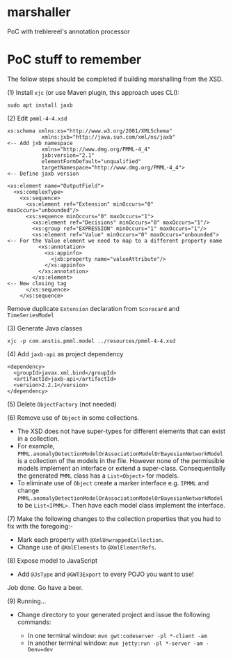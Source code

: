 # marshaller
PoC with treblereel's annotation processor

# PoC stuff to remember
The follow steps should be completed if building marshalling from the XSD.

(1) Install `xjc` (or use Maven plugin, this approach uses CLI):

`sudo apt install jaxb`

(2) Edit `pmml-4-4.xsd`

```
xs:schema xmlns:xs="http://www.w3.org/2001/XMLSchema"
           xmlns:jxb="http://java.sun.com/xml/ns/jaxb"                 <-- Add jxb namespace
           xmlns="http://www.dmg.org/PMML-4_4"
           jxb:version="2.1"
           elementFormDefault="unqualified"
           targetNamespace="http://www.dmg.org/PMML-4_4">              <-- Define jaxb version
         
<xs:element name="OutputField">
  <xs:complexType>
    <xs:sequence>
      <xs:element ref="Extension" minOccurs="0" maxOccurs="unbounded"/>
      <xs:sequence minOccurs="0" maxOccurs="1">
        <xs:element ref="Decisions" minOccurs="0" maxOccurs="1"/>
        <xs:group ref="EXPRESSION" minOccurs="1" maxOccurs="1"/>
        <xs:element ref="Value" minOccurs="0" maxOccurs="unbounded">   <-- For the Value element we need to map to a different property name
          <xs:annotation>
            <xs:appinfo>
              <jxb:property name="valueAttribute"/>
            </xs:appinfo>
          </xs:annotation>
        </xs:element>                                                  <-- New closing tag
      </xs:sequence>
    </xs:sequence>
```

Remove duplicate `Extension` declaration from `Scorecard` and `TimeSeriesModel` 

(3) Generate Java classes

`xjc -p com.anstis.pmml.model ../resources/pmml-4-4.xsd` 

(4) Add `jaxb-api` as project dependency
```
<dependency>
  <groupId>javax.xml.bind</groupId>
  <artifactId>jaxb-api</artifactId>
  <version>2.2.1</version>
</dependency>
```
(5) Delete `ObjectFactory` (not needed)

(6) Remove use of `Object` in some collections.
- The XSD does not have super-types for different elements that can exist in a collection.
- For example, `PMML.anomalyDetectionModelOrAssociationModelOrBayesianNetworkModel` is a collection of the models in the file. However none of the permissible models implement an interface or extend a super-class. Consequentially the generated `PMML` class has a `List<Object>` for models. 
- To eliminate use of `Object` create a marker interface e.g. `IPMML` and change `PMML.anomalyDetectionModelOrAssociationModelOrBayesianNetworkModel` to be `List<IPMML>`. Then have each model class implement the interface.

(7) Make the following changes to the collection properties that you had to fix with the foregoing:-
- Mark each property with `@XmlUnwrappedCollection`.
- Change use of `@XmlElements` to `@XmlElementRefs`.

(8) Expose model to JavaScript 
- Add `@JsType` and `@GWT3Export` to every POJO you want to use!

Job done. Go have a beer.

(9) Running...

- Change directory to your generated project and issue the following commands:

  - In one terminal window: `mvn gwt:codeserver -pl *-client -am`
  - In another terminal window: `mvn jetty:run -pl *-server -am -Denv=dev`
    